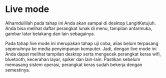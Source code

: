 # Live mode

Alhamdulillah pada tahap ini Anda akan sampai di desktop LangitKetujuh. Anda bisa melihat daftar perangkat lunak di menu, tampilan antarmuka, gambar latar belakang dan lain sebagainya.

Pada tahap live mode ini merupakan tahap uji coba, alias belum terpasang sepenuhnya ke media penyimpanan komputer. Jadi, dengan live mode ini Anda dapat melihat tampilan desktop serta mengecek perangkat keras wifi, bluetooth, kecerahan layar, spiker dan lain-lain. Pastikan sebelum memasang sistem operasi, perangkat keras sudah bekerja dengan semestinya.
